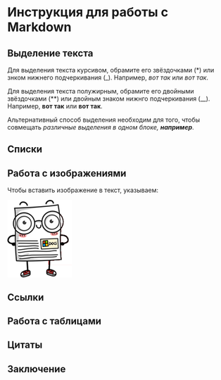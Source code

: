 # Инструкция для работы с Markdown

## Выделение текста
Для выделения текста курсивом, обрамите его звёздочками (*) или знком нижнего подчеркивания (_). Например, *вот так* или _вот так_. 

Для выделения текста полужирным, обрамите его двойными звёздочками (**) или двойным знаком нижнго подчеркивания (__). Например, **вот так** или __вот так__.

Альтернативный способ выделения необходим для того, чтобы совмещать *различные выделения в одном блоке,  __например__*.
## Списки

## Работа с изображениями
Чтобы вставить изображение в текст, указываем:

![картинка робота](document.png)

## Ссылки

## Работа с таблицами

## Цитаты

## Заключение